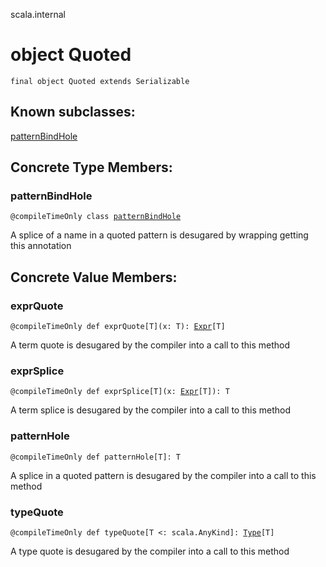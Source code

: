 scala.internal
# object Quoted

<pre><code class="language-scala" >final object Quoted extends Serializable</pre></code>
## Known subclasses:
<a href="./Quoted$/patternBindHole.md">patternBindHole</a>
## Concrete Type Members:
### patternBindHole
<pre><code class="language-scala" >@compileTimeOnly class <a href="./Quoted$/patternBindHole.md">patternBindHole</a></pre></code>
A splice of a name in a quoted pattern is desugared by wrapping getting this annotation

## Concrete Value Members:
### exprQuote
<pre><code class="language-scala" >@compileTimeOnly def exprQuote[T](x: T): <a href="../quoted/Expr.md">Expr</a>[T]</pre></code>
A term quote is desugared by the compiler into a call to this method

### exprSplice
<pre><code class="language-scala" >@compileTimeOnly def exprSplice[T](x: <a href="../quoted/Expr.md">Expr</a>[T]): T</pre></code>
A term splice is desugared by the compiler into a call to this method

### patternHole
<pre><code class="language-scala" >@compileTimeOnly def patternHole[T]: T</pre></code>
A splice in a quoted pattern is desugared by the compiler into a call to this method

### typeQuote
<pre><code class="language-scala" >@compileTimeOnly def typeQuote[T <: scala.AnyKind]: <a href="../quoted/Type.md">Type</a>[T]</pre></code>
A type quote is desugared by the compiler into a call to this method

